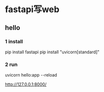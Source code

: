 # fastapi写web

## hello

### 1 install
pip install fastapi
pip install "uvicorn[standard]"

### 2 run
uvicorn hello:app --reload

http://127.0.0.1:8000/